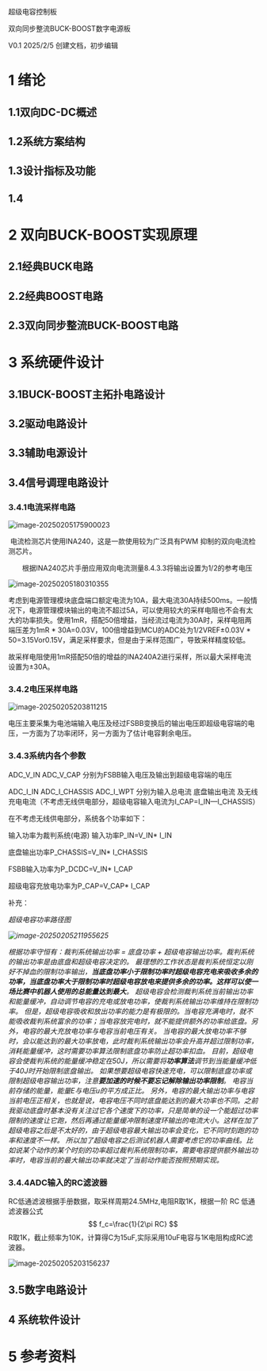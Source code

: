 超级电容控制板

双向同步整流BUCK-BOOST数字电源板

V0.1 2025/2/5 创建文档，初步编辑

# 1 绪论

## 1.1双向DC-DC概述

## 1.2系统方案结构

## 1.3设计指标及功能

## 1.4

# 2 双向BUCK-BOOST实现原理

## 2.1经典BUCK电路

## 2.2经典BOOST电路

## 2.3双向同步整流BUCK-BOOST电路

# 3 系统硬件设计

## 3.1BUCK-BOOST主拓扑电路设计

## 3.2驱动电路设计

## 3.3辅助电源设计

## 3.4信号调理电路设计

### 3.4.1电流采样电路

![image-20250205175900023](IMAGES/image-20250205175900023.png)

​		电流检测芯片使用INA240，这是一款使用较为广泛具有PWM 抑制的双向电流检测芯片。

  根据INA240芯片手册应用双向电流测量8.4.3.3将输出设置为1/2的参考电压

![image-20250205180310355](IMAGES/image-20250205180310355.png)

考虑到电源管理模块底盘端口额定电流为10A，最大电流30A持续500ms。一般情况下，电源管理模块输出的电流不超过5A，可以使用较大的采样电阻也不会有太大的功率损失。使用1mR，搭配50倍增益，当经流过电流为30A时，采样电阻两端压差为1mR * 30A=0.03V，100倍增益到MCU的ADC处为1/2VREF±0.03V * 50=3.15Vor0.15V，满足采样要求，但是由于采样范围广，导致采样精度较低。

故采样电阻使用1mR搭配50倍的增益的INA240A2进行采样，所以最大采样电流设置为±30A。

### 3.4.2电压采样电路

![image-20250205203811215](IMAGES/image-20250205203811215.png)

电压主要采集为电池端输入电压及经过FSBB变换后的输出电压即超级电容端的电压，一方面为了功率闭环，另一方面为了估计电容剩余电压。

### 3.4.3系统内各个参数

 ADC_V_IN	 ADC_V_CAP	分别为FSBB输入电压及输出到超级电容端的电压

 ADC_I_IN	 ADC_I_CHASSIS	 ADC_I_WPT	分别为输入总电流 底盘输出电流 及无线充电电流（不考虑无线供电部分，超级电容输入电流为I_CAP=I_IN—I_CHASSIS）

在不考虑无线供电部分，系统各个功率如下：

输入功率为裁判系统(电源) 输入功率P_IN=V_IN* I_IN

底盘输出功率P_CHASSIS=V_IN* I_CHASSIS

FSBB输入功率为P_DCDC=V_IN* I_CAP

超级电容充放电功率为P_CAP=V_CAP* I_CAP



补充：

*超级电容功率路径图*

*![image-20250205211955625](IMAGES/image-20250205211955625.png)*

*根据功率守恒有：裁判系统输出功率 = 底盘功率 + 超级电容输出功率。裁判系统的输出功率是由底盘和超级电容决定的。*
*最理想的工作状态是裁判系统恒定以刚好不掉血的限制功率输出，**当底盘功率小于限制功率时超级电容充电来吸收多余的功率，当底盘功率大于限制功率时超级电容放电来提供多余的功率。这样可以使一场比赛中机器人使用的总能量达到最大**。*
*超级电容会检测裁判系统当前输出功率和能量缓冲，自动调节电容的充电或放电功率，使裁判系统输出功率维持在限制功率。*
*但是，超级电容吸收和放出功率的能力是有极限的。当电容充满电时，就不能吸收裁判系统富余的功率；当电容放完电时，就不能提供额外的功率给底盘。另外，电容的最大充放电功率与电容当前电压有关。*
*当电容的最大放电功率不够时，会以能达到的最大功率放电，此时裁判系统输出功率会升高并超过限制功率，消耗能量缓冲，这时需要功率算法限制底盘功率防止超功率扣血。*
*目前，超级电容会使裁判系统的能量缓冲稳定在50J，所以需要将**功率算法**调节到当能量缓冲低于40J时开始限制底盘输出。*
*如果想要超级电容快速充电，可以限制底盘功率或限制超级电容输出功率，注意**要加速的时候不要忘记解除输出功率限制**。*
*电容当前存储的能量，能量E与电压u的平方成正比。*
*另外，电容的最大输出功率与电容当前电压正相关，也就是说，电容电压不同时底盘能达到的最大功率也不同。之前我驱动底盘时基本没有关注过它各个速度下的功率，只是简单的设一个能超过功率限制的速度让它跑，然后再通过能量缓冲限制速度环输出的电流大小。这样在加了超级电容之后是不太好的，由于超级电容最大输出功率会变化，它不同时刻跑的功率和速度不一样。*
*所以加了超级电容之后测试机器人需要考虑它的功率曲线。比如说某个动作的某个时刻的功率超过裁判系统限制功率，需要电容提供额外输出功率时，电容当前的最大输出功率就决定了当前动作能否按照预期实现。*



### 3.4.4ADC输入的RC滤波器

RC低通滤波根据手册数据，取采样周期24.5MHz,电阻R取1K，根据一阶 RC 低通滤波器公式
$$
f_c=\frac{1}{2\pi RC}
$$
R取1K，截止频率为10K，计算得C为15uF,实际采用10uF电容与1K电阻构成RC滤波器。

![image-20250205203156237](IMAGES/image-20250205203156237.png)

## 3.5数字电路设计

## 4 系统软件设计

# 5 参考资料